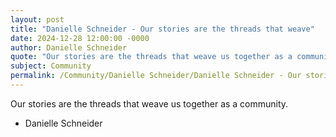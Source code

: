 ```yaml
---
layout: post
title: "Danielle Schneider - Our stories are the threads that weave"
date: 2024-12-28 12:00:00 -0000
author: Danielle Schneider
quote: "Our stories are the threads that weave us together as a community."
subject: Community
permalink: /Community/Danielle Schneider/Danielle Schneider - Our stories are the threads that weave
---
```


Our stories are the threads that weave us together as a community.

- Danielle Schneider
